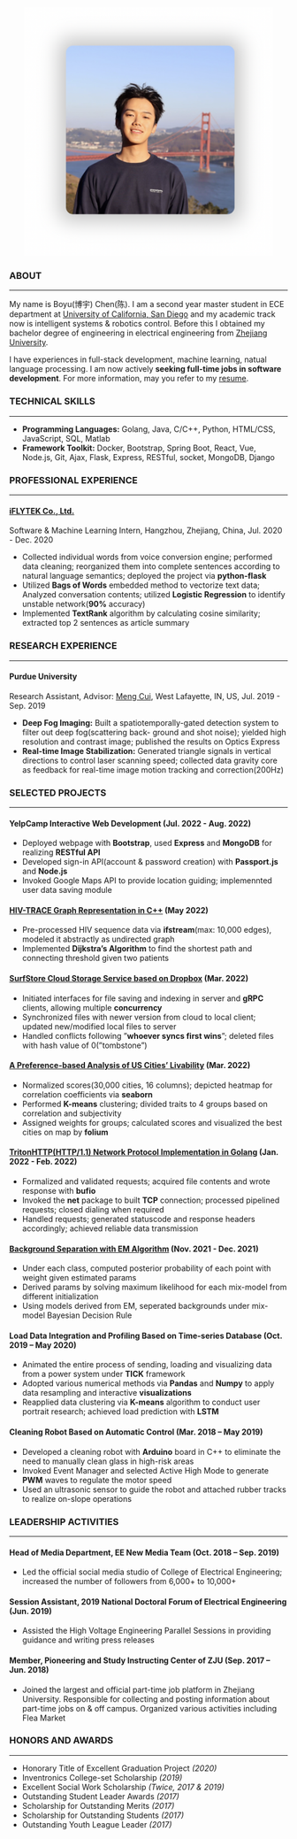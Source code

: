 <div align=center><img src="./selfie.png" alt="drawing" width="450"></div>

### ABOUT
***

My name is Boyu(博宇) Chen(陈). I am a second year master student in ECE department at [University of California, San Diego](https://www.ece.ucsd.edu/) and my academic track now is intelligent systems & robotics control. Before this I obtained my bachelor degree of engineering in electrical engineering from [Zhejiang University](http://www.zju.edu.cn).

I have experiences in full-stack development, machine learning, natual language processing. I am now actively **seeking full-time jobs in software development**. For more information, may you refer to my [resume](/Boyu_Chen_CV.pdf).

### TECHNICAL SKILLS
***

- **Programming Languages:** Golang, Java, C/C++, Python, HTML/CSS, JavaScript, SQL, Matlab
- **Framework Toolkit:** Docker, Bootstrap, Spring Boot, React, Vue, Node.js, Git, Ajax, Flask, Express, RESTful,
socket, MongoDB, Django

### PROFESSIONAL EXPERIENCE
***

#### [iFLYTEK Co., Ltd.](http://www.iflytek.com/en/)

Software & Machine Learning Intern, Hangzhou, Zhejiang, China, Jul. 2020 - Dec. 2020

- Collected individual words from voice conversion engine; performed data cleaning; reorganized them into complete sentences according to natural language semantics; deployed the project via **python-flask**
- Utilized **Bags of Words** embedded method to vectorize text data; Analyzed conversation contents; utilized **Logistic Regression** to identify unstable network(**90%** accuracy)
- Implemented **TextRank** algorithm by calculating cosine similarity; extracted top 2 sentences as article summary

### RESEARCH EXPERIENCE
***

#### Purdue University

Research Assistant, Advisor: [Meng Cui](https://mengcuilab.github.io), West Lafayette, IN, US, Jul. 2019 - Sep. 2019

- **Deep Fog Imaging:** Built a spatiotemporally-gated detection system to filter out deep fog(scattering back- ground and shot noise); yielded high resolution and contrast image; published the results on Optics Express
- **Real-time Image Stabilization:** Generated triangle signals in vertical directions to control laser scanning
speed; collected data gravity core as feedback for real-time image motion tracking and correction(200Hz)

### SELECTED PROJECTS
***

#### YelpCamp Interactive Web Development (Jul. 2022 - Aug. 2022)

- Deployed webpage with **Bootstrap**, used **Express** and **MongoDB** for realizing **RESTful API**
- Developed sign-in API(account & password creation) with **Passport.js** and **Node.js**
- Invoked Google Maps API to provide location guiding; implemennted user data saving module

#### [HIV-TRACE Graph Representation in C++](https://github.com/boyu29/HIV-TRACE-Graph-Representation) (May 2022)

- Pre-processed HIV sequence data via **ifstream**(max: 10,000 edges), modeled it abstractly as undirected graph
- Implemented **Dijkstra’s Algorithm** to find the shortest path and connecting threshold given two patients

#### [SurfStore Cloud Storage Service based on Dropbox](https://github.com/boyu29/SurfStoreCloudStorageSystem) (Mar. 2022)

- Initiated interfaces for file saving and indexing in server and **gRPC** clients, allowing multiple **concurrency**
- Synchronized files with newer version from cloud to local client; updated new/modified local files to server
- Handled conflicts following ”**whoever syncs first wins**”; deleted files with hash value of 0(”tombstone”)

#### [A Preference-based Analysis of US Cities’ Livability](https://github.com/boyu29/BestCityToLiveIn) (Mar. 2022)

- Normalized scores(30,000 cities, 16 columns); depicted heatmap for correlation coefficients via **seaborn**
- Performed **K-means** clustering; divided traits to 4 groups based on correlation and subjectivity
- Assigned weights for groups; calculated scores and visualized the best cities on map by **folium**

#### [TritonHTTP(HTTP/1.1) Network Protocol Implementation in Golang](https://github.com/boyu29/TritonHTTP) (Jan. 2022 - Feb. 2022)

- Formalized and validated requests; acquired file contents and wrote response with **bufio**
- Invoked the **net** package to built **TCP** connection; processed pipelined requests; closed dialing when required
- Handled requests; generated statuscode and response headers accordingly; achieved reliable data transmission

#### [Background Separation with EM Algorithm](https://github.com/xoxoboyu/CheetahEMClassifier) (Nov. 2021 - Dec. 2021)

- Under each class, computed posterior probability of each point with weight given estimated params
- Derived params by solving maximum likelihood for each mix-model from different initialization
- Using models derived from EM, seperated backgrounds under mix-model Bayesian Decision Rule

#### Load Data Integration and Profiling Based on Time-series Database (Oct. 2019 – May 2020)

- Animated the entire process of sending, loading and visualizing data from a power system under **TICK** framework
- Adopted various numerical methods via **Pandas** and **Numpy** to apply data resampling and interactive **visualizations**
- Reapplied data clustering via **K-means** algorithm to conduct user portrait research; achieved load prediction with **LSTM**

#### Cleaning Robot Based on Automatic Control (Mar. 2018 – May 2019)

- Developed a cleaning robot with **Arduino** board in C++ to eliminate the need to manually clean glass in high-risk areas 
- Invoked Event Manager and selected Active High Mode to generate **PWM** waves to regulate the motor speed
- Used an ultrasonic sensor to guide the robot and attached rubber tracks to realize on-slope operations

### LEADERSHIP ACTIVITIES
***

#### Head of  Media Department, EE New Media Team (Oct. 2018 – Sep. 2019)

- Led the official social media studio of College of Electrical Engineering; increased the number of followers from 6,000+ to 10,000+

#### Session Assistant, 2019 National Doctoral Forum of Electrical Engineering (Jun. 2019)

- Assisted the High Voltage Engineering Parallel Sessions in providing guidance and writing press releases

#### Member, Pioneering and Study Instructing Center of ZJU (Sep. 2017 – Jun. 2018)

- Joined the largest and official part-time job platform in Zhejiang University. Responsible for collecting and posting information about part-time jobs on & off campus. Organized various activities including Flea Market

### HONORS AND AWARDS
***

- Honorary Title of Excellent Graduation Project _(2020)_
- Inventronics College-set Scholarship _(2019)_
- Excellent Social Work Scholarship _(Twice, 2017 & 2019)_
- Outstanding Student Leader Awards _(2017)_
- Scholarship for Outstanding Merits _(2017)_
- Scholarship for Outstanding Students _(2017)_
- Outstanding Youth League Leader _(2017)_


<!-- 
You can use the [editor on GitHub](https://github.com/boyu29/boyu29.github.io/edit/master/index.md) to maintain and preview the content for your website in Markdown files.

Whenever you commit to this repository, GitHub Pages will run [Jekyll](https://jekyllrb.com/) to rebuild the pages in your site, from the content in your Markdown files.

### Markdown

Markdown is a lightweight and easy-to-use syntax for styling your writing. It includes conventions for

```markdown
Syntax highlighted code block

# Header 1
## Header 2
### Header 3

- Bulleted
- List

1. Numbered
2. List

**Bold** and _Italic_ and `Code` text

[Link](url) and ![Image](src)
```

For more details see [Basic writing and formatting syntax](https://docs.github.com/en/github/writing-on-github/getting-started-with-writing-and-formatting-on-github/basic-writing-and-formatting-syntax).

### Jekyll Themes

Your Pages site will use the layout and styles from the Jekyll theme you have selected in your [repository settings](https://github.com/boyu29/boyu29.github.io/settings/pages). The name of this theme is saved in the Jekyll `_config.yml` configuration file.

### Support or Contact

Having trouble with Pages? Check out our [documentation](https://docs.github.com/categories/github-pages-basics/) or [contact support](https://support.github.com/contact) and we’ll help you sort it out. -->

